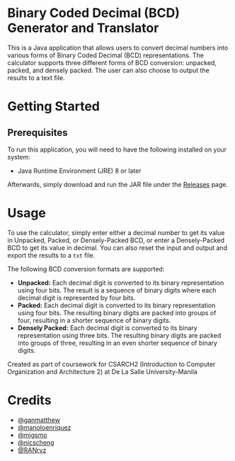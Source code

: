 # Binary Coded Decimal (BCD) Generator and Translator
This is a Java application that allows users to convert decimal numbers into various forms of Binary Coded Decimal (BCD) representations. The calculator supports three different forms of BCD conversion: unpacked, packed, and densely packed. The user can also choose to output the results to a text file.

# Getting Started
## Prerequisites
To run this application, you will need to have the following installed on your system:
- Java Runtime Environment (JRE) 8 or later

Afterwards, simply download and run the JAR file under the [Releases](https://github.com/ganmatthew/BCDCalculator/releases) page.

# Usage
To use the calculator, simply enter either a decimal number to get its value in Unpacked, Packed, or Densely-Packed BCD, or enter a Densely-Packed BCD to get its value in decimal. You can also reset the input and output and export the results to a `txt` file.

The following BCD conversion formats are supported:

- **Unpacked:** Each decimal digit is converted to its binary representation using four bits. The result is a sequence of binary digits where each decimal digit is represented by four bits.
- **Packed:** Each decimal digit is converted to its binary representation using four bits. The resulting binary digits are packed into groups of four, resulting in a shorter sequence of binary digits.
- **Densely Packed:** Each decimal digit is converted to its binary representation using three bits. The resulting binary digits are packed into groups of three, resulting in an even shorter sequence of binary digits.

Created as part of coursework for CSARCH2 (Introduction to Computer Organization and Architecture 2) at De La Salle University-Manila

# Credits
- [@ganmatthew](https://github.com/ganmatthew)
- [@manoloenriquez](https://github.com/manoloenriquez)
- [@migsmo](https://github.com/migsmo)
- [@nicscheng](https://github.com/nicscheng)
- [@RANrvz](https://github.com/RANrvz)
